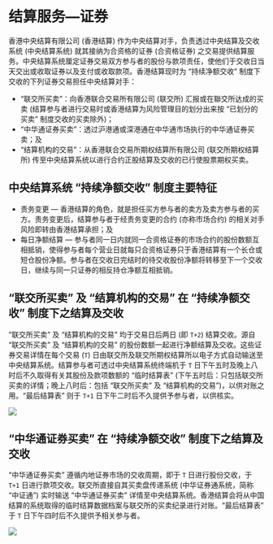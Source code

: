 # 结算服务—证券

香港中央结算有限公司 (香港结算) 作为中央结算对手，负责透过中央结算及交收系统 (中央结算系统) 就其接纳为合资格的证券 (合资格证券) 之交易提供结算服务。中央结算系统厘定证券交易双方参与者的股份与款项责任，使他们于交收日当天交出或收取证券以及支付或收取款项。香港结算现时为 “持续净额交收” 制度下交收的下列证券交易担任中央结算对手：

- “联交所买卖”：向香港联合交易所有限公司 (联交所) 汇报或在聯交所达成的买卖 (结算参与者进行交易时或香港结算为风险管理目的划分出来按 “已划分的买卖” 制度交收的买卖除外)；
- “中华通证券买卖”：透过沪港通或深港通在中华通市场执行的中华通证券买卖；及
- “结算机构的交易”：从香港联合交易所期权结算所有限公司 (联交所期权结算所) 传至中央结算系统以进行合约正股结算及交收的已行使股票期权买卖。

## 中央结算系统 “持续净额交收” 制度主要特征

- 责务变更 — 香港结算的角色，就是担任买方参与者的卖方及卖方参与者的买方。责务变更后，结算参与者于经责务变更的合约 (亦称市场合约) 的相关对手风险即转由香港结算承担；及
- 每日净额结算 — 参与者同一日内就同一合资格证券的市场合约的股份数额互相抵销，使得参与者每个营业日就每只合资格证券只于香港结算有一个长仓或短仓股份净额。参与者在交收日完结时的待交收股份净额将转移至下一个交收日，继续与同一只证券的相反持仓净额互相抵销。

## “联交所买卖” 及 “结算机构的交易” 在 “持续净额交收” 制度下之结算及交收

“联交所买卖” 及 “结算机构的交易” 均于交易日后两日 (即 `T+2`) 结算交收。源自 “联交所买卖” 及 “结算机构的交易” 的股份数额一起进行净额结算及交收。这些证券交易详情在每个交易 (`T`) 日由联交所及联交所期权结算所以电子方式自动输送至中央结算系统。结算参与者可透过中央结算系统终端机于 `T` 日下午五时及晚上八时后不久取得有关其股份及款项数额的 “临时结算表” (下午五时后：只包括联交所买卖的详情；晚上八时后：包括 “联交所买卖” 及 “结算机构的交易”)，以供对账之用。“最后结算表” 则于 `T+1` 日下午二时后不久提供予参与者，以供核实。

![](https://tva1.sinaimg.cn/large/e6c9d24egy1h5pqa5k748j20lo0i00un.jpg)

## “中华通证券买卖” 在 “持续净额交收” 制度下之结算及交收
“中华通证券买卖” 遵循内地证券市场的交收周期，即于 `T` 日进行股份交收，于 `T+1` 日进行款项交收。联交所直接自其买卖盘传递系统 (中华证券通系统，简称 “中证通”) 实时输送 “中华通证券买卖” 详情至中央结算系统。香港结算会将从中国结算的系统取得的临时结算数据档案与联交所的买卖纪录进行对账。“最后结算表” 于 `T` 日下午四时后不久提供予相关参与者。

![](https://tva1.sinaimg.cn/large/e6c9d24egy1h5pqa6gbmmj20ly0hb0ud.jpg)

